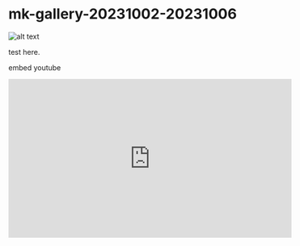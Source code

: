 # mk-gallery-20231002-20231006


![alt text](https://files.slack.com/files-pri/T0HTW3H0V-F060F41Q2JD/mk-layering-prototype-002.jpg?pub_secret=ba35aa0806)

test here.

embed youtube

<iframe width="560" height="315" src="https://www.youtube.com/embed/2OTq15A5s0Y?si=QyJJvEtgmZApadpM" title="YouTube video player" frameborder="0" allow="accelerometer; autoplay; clipboard-write; encrypted-media; gyroscope; picture-in-picture; web-share" allowfullscreen></iframe>


